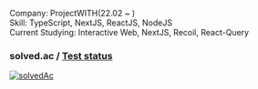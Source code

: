 Company: ProjectWITH(22.02 ~ )<br/>
Skill: TypeScript, NextJS, ReactJS, NodeJS<br/>
Current Studying: Interactive Web, NextJS, Recoil, React-Query<br/>

### solved.ac / [Test status](https://github.com/junho0956/Algorithm#status)
[![solvedAc](http://mazassumnida.wtf/api/v2/generate_badge?boj=jh0956)](https://solved.ac/jh0956)
